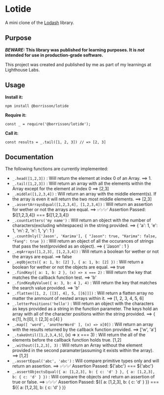 # Lotide

A mini clone of the [Lodash](https://lodash.com) library.

## Purpose

**_BEWARE:_ This library was published for learning purposes. It is _not_ intended for use in production-grade software.**

This project was created and published by me as part of my learnings at Lighthouse Labs. 

## Usage

**Install it:**

`npm install @borrisson/lotide`

**Require it:**

`const _ = require('@borrisson/lotide');`

**Call it:**

`const results = _.tail([1, 2, 3]) // => [2, 3]`

## Documentation

The following functions are currently implemented:

* `_.head([1,2,3])` : Will return the element at index 0 of an Array. ==> 1.
* `_.tail([1,2,3])` : Will return an array with all the elements within the Array except for the element at index 0 ==> [2,3]
* `_.middle([1,2,3,4])` : Will return an array with the middle element(s). If the array is even it will return the two most middle elements. ==> [2,3]
* `_.assertArraysEqual([1,2,3,4], [1,2,3,4])` : Will return an assertion for wether or not the arrays are equal. ==> ✅✅✅ Assertion Passed: ${[1,2,3,4]} === ${[1,2,3,4]}
* `_.countLetters('my name')` : Will return an object with the number of characters(excluding whitespaces) in the string provided. ==> { 'a': 1, 'e': 1, 'm': 2, 'n': 1, 'y': 1 }
* `_.countOnly(['Jason', 'Karima'], { "Jason": true, "Karima": false, "Fang": true })` : Will return an object of all the occurances of strings that pass the test(provided as an object). ==> { 'Jason' : 1 }
* `_.eqArrays([1,2,3], [1,2,3,4])` : Will return a boolean for wether or not the arrays are equal. ==> false
* `_.eqObjects({ a: 1, b: [2] }, { a: 1, b: [2] })` : Will return a boolean for wether or not the objects are equal. ==> true
* `_.findKey({ a: 1, b: 2 }, (x) => x === 2)` : Will return the key that matches the callback function test. ==> 'b'
* `_.findKeyByValue({ a: 3, b: 4 }, 4)` : Will return the key that matches the search value provided. ==> 'b'
* `_.flatten([1, 2, [[3], 4], 5, [[6]]])` : Will return a flatten array no matter the ammount of nested arrays within it. ==> [1, 2, 3, 4, 5, 6]
* `_.letterPositions('hello')` : Will return an object with the characters as keys provided as a string in the function parameter. The keys hold an array with all of the character positions within the string provided. ==> { e:[1], h:[0], l: [2,3] o:[4] }
* `_.map([ 'word', 'anotherWord' ], (x) => x[0])` : Will return an array with the results returned by the callback function provided. ==> ['w', 'a'] 
* `_.takeUntil([1,2,3,4,5]`, (x) => x === 3) : Will return the all of the elements before the callback function holds true. [1,2]
* `_.without([1,2,3], 3)` : Will return an Array without the element provided in the second paramater(assuming it exists within the array). ==> [1,2]
* `_.assertEqual('abc', 'abc')` : Will compare primitive types only and will return an assertion. ==> ✅✅✅ Assertion Passed: ${'abc'} === ${'abc'}
* `_.assertObjectsEqual({ a: [1,2,3], b: { c: 'd' } }, { a: [1,2,3], b: { c: 'd' } })` : Will compare the objects and return an assertion of true or false. ==> ✅✅✅ Assertion Passed: ${{ a: [1,2,3], b: { c: 'd' } }} === ${{ a: [1,2,3], b: { c: 'd' } }}